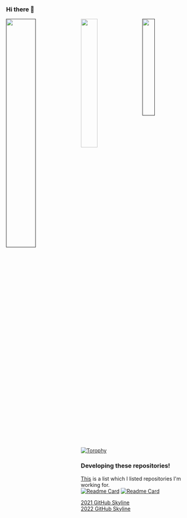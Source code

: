 ### Hi there 👋

<!--
**tamagoez/tamagoez** is a ✨ _special_ ✨ repository because its `README.md` (this file) appears on your GitHub profile.

Here are some ideas to get you started:

- 🔭 I’m currently working on ...
- 🌱 I’m currently learning ...
- 👯 I’m looking to collaborate on ...
- 🤔 I’m looking for help with ...
- 💬 Ask me about ...
- 📫 How to reach me: ...
- 😄 Pronouns: ...
- ⚡ Fun fact: ...
-->
[<img align="right" width="26%" src="https://count.getloli.com/get/@tamagoez?theme=rule34" />]()
[<img align="left" width="40%" src="https://github-readme-stats.vercel.app/api?username=tamagoez&show_icons=true&theme=tokyonight" />]()
[<img width="30%" src="https://github-contribution-stats.vercel.app/api/?username=tamagoez" />](https://github.com/LordDashMe/github-contribution-stats/)  
[![Torophy](https://github-profile-trophy.vercel.app/?username=tamagoez&column=7)](https://github-profile-trophy.vercel.app/?username=tamagoez&column=7)

### Developing these repositories!
[This](https://github.com/stars/tamagoez/lists/now-working) is a list which I listed repositories I'm working for.  
[![Readme Card](https://github-readme-stats.vercel.app/api/pin/?username=tamagoez&repo=minecraft-ripenote&show_owner=true)](https://github.com/tamagoez/minecraft-ripenote)
[![Readme Card](https://github-readme-stats.vercel.app/api/pin/?username=tamagoez&repo=sessions&show_owner=true)](https://github.com/tamagoez/sessions)

[2021 GitHub Skyline](https://skyline.github.com/tamagoez/2021?annotation0=2021-07-17,2021-07-17,Joined%20GitHub%21&annotation1=2021-07-31,2021-07-31,First%20issue%21&annotation2=2021-07-26,2021-07-26,First%20pull%20request%21)  
[2022 GitHub Skyline](https://skyline.github.com/tamagoez/2022?annotation0=2022-02-24,2022-03-14,sessions-react%28Old%20version%20of%20session&annotation1=2022-03-15,2022-03-25,Sessions%20%28new%20version%29%20Still%20in%20progress%21%21)

